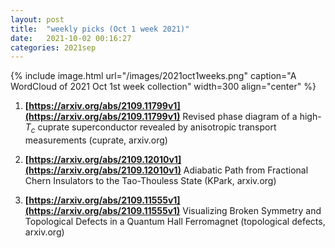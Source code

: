 ```yaml
---
layout: post
title:  "weekly picks (Oct 1 week 2021)"
date:   2021-10-02 00:16:27
categories: 2021sep
---
```


{% include image.html url="/images/2021oct1weeks.png" caption="A WordCloud of 2021 Oct 1st week collection" width=300 align="center" %}


1. **[https://arxiv.org/abs/2109.11799v1](https://arxiv.org/abs/2109.11799v1)** Revised phase diagram of a high-$T_c$ cuprate superconductor revealed by anisotropic transport measurements (cuprate, arxiv.org)

1. **[https://arxiv.org/abs/2109.12010v1](https://arxiv.org/abs/2109.12010v1)** Adiabatic Path from Fractional Chern Insulators to the Tao-Thouless State (KPark, arxiv.org)

1. **[https://arxiv.org/abs/2109.11555v1](https://arxiv.org/abs/2109.11555v1)** Visualizing Broken Symmetry and Topological Defects in a Quantum Hall Ferromagnet (topological defects, arxiv.org)




